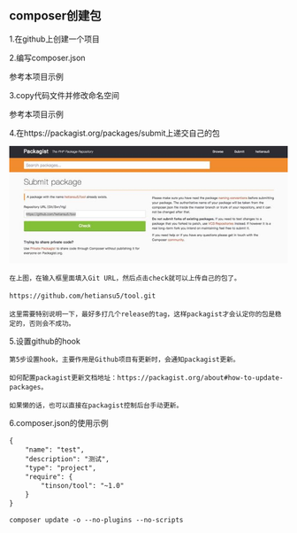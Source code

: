 ## composer创建包

1.在github上创建一个项目

2.编写composer.json

参考本项目示例

3.copy代码文件并修改命名空间

参考本项目示例

4.在https://packagist.org/packages/submit上递交自己的包

![jietu](./image/jietu.jpeg)
```
在上图，在输入框里面填入Git URL，然后点击check就可以上传自己的包了。

https://github.com/hetiansu5/tool.git

这里需要特别说明一下，最好多打几个release的tag，这样packagist才会认定你的包是稳定的，否则会不成功。
```


5.设置github的hook

```
第5步设置hook，主要作用是Github项目有更新时，会通知packagist更新。

如何配置packagist更新文档地址：https://packagist.org/about#how-to-update-packages。

如果懒的话，也可以直接在packagist控制后台手动更新。
```

6.composer.json的使用示例

```
{
    "name": "test",
    "description": "测试",
    "type": "project",
    "require": {
        "tinson/tool": "~1.0"
    }
}
```


```
composer update -o --no-plugins --no-scripts
```



